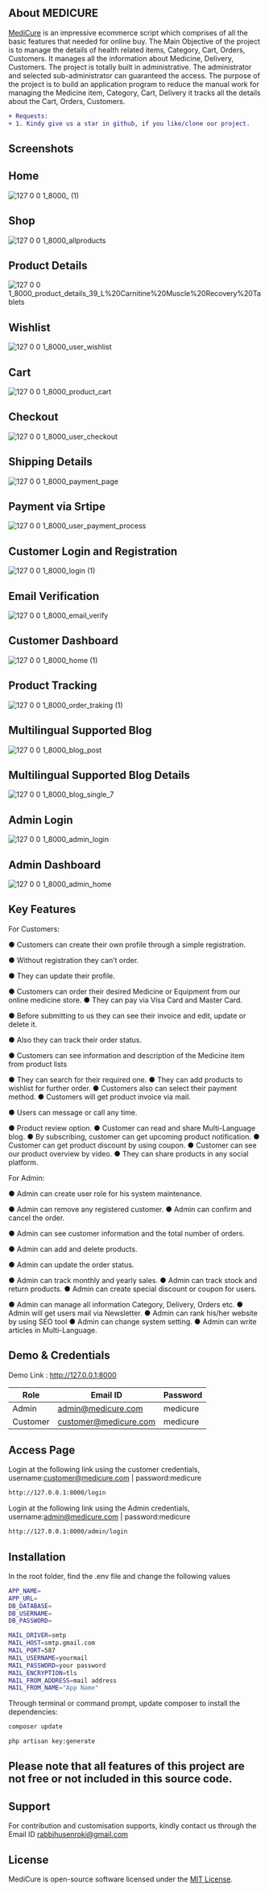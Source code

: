 ## About MEDICURE

<a href="https://github.com/rabbihusenroki">MediCure</a> is an impressive ecommerce script which comprises of all the basic features that needed for online buy. The Main Objective of the project is to manage the details of health related items, Category, Cart, Orders, Customers. It manages all the information about Medicine, Delivery, Customers. The project is totally built in administrative. The administrator and selected sub-administrator can guaranteed the access. The purpose of the project is to build an application program to reduce the manual work for managing the Medicine item, Category, Cart, Delivery it tracks all the details about the Cart, Orders, Customers.

```diff
+ Requests: 
+ 1. Kindy give us a star in github, if you like/clone our project.
```


## Screenshots

## Home
![127 0 0 1_8000_ (1)](https://user-images.githubusercontent.com/84996850/215550890-8946ac87-a46d-45a8-b884-7fcfbd265c12.png)

## Shop
![127 0 0 1_8000_allproducts](https://user-images.githubusercontent.com/84996850/215551181-3f7c85b5-a1a5-42ff-8297-1a7f41d61888.png)

## Product Details 
![127 0 0 1_8000_product_details_39_L%20Carnitine%20Muscle%20Recovery%20Tablets](https://user-images.githubusercontent.com/84996850/215552090-ce6a1f01-dac5-49b8-abc3-c2ac9bd4350d.png)

## Wishlist
![127 0 0 1_8000_user_wishlist](https://user-images.githubusercontent.com/84996850/215552475-1d4cedc3-459e-4113-aba7-342b701a48b9.png)

## Cart
![127 0 0 1_8000_product_cart](https://user-images.githubusercontent.com/84996850/215551521-d1605766-5c72-488d-89be-c57913c37949.png)

## Checkout
![127 0 0 1_8000_user_checkout](https://user-images.githubusercontent.com/84996850/215552570-1012588f-bc5d-4502-92a1-21e6945c0455.png)

## Shipping Details
![127 0 0 1_8000_payment_page](https://user-images.githubusercontent.com/84996850/215553797-1c8a9cb4-ebde-430d-b5cd-29b2fb24e26c.png)

## Payment via Srtipe
![127 0 0 1_8000_user_payment_process](https://user-images.githubusercontent.com/84996850/215553909-59eb301d-9816-470e-a93a-9486d97440f0.png)

## Customer Login and Registration
![127 0 0 1_8000_login (1)](https://user-images.githubusercontent.com/84996850/215554073-9b144daf-4af1-469a-a335-b776c1031bc3.png)

## Email Verification
![127 0 0 1_8000_email_verify](https://user-images.githubusercontent.com/84996850/215554740-ca36a003-0a85-483c-83bb-39fe138a7d50.png)

## Customer Dashboard
![127 0 0 1_8000_home (1)](https://user-images.githubusercontent.com/84996850/215552739-35b70020-3277-40ce-9f3d-0731e8defd55.png)

## Product Tracking
![127 0 0 1_8000_order_traking (1)](https://user-images.githubusercontent.com/84996850/215553028-19fcf4db-38a4-4e97-8e62-19fa74539066.png)

## Multilingual Supported Blog
![127 0 0 1_8000_blog_post](https://user-images.githubusercontent.com/84996850/215554860-350c4382-d219-4f85-8438-c17c918eccfd.png)

## Multilingual Supported Blog Details
![127 0 0 1_8000_blog_single_7](https://user-images.githubusercontent.com/84996850/215555191-1e55b6d5-4363-4ba3-8a7b-7f13a8732321.png)

## Admin Login
![127 0 0 1_8000_admin_login](https://user-images.githubusercontent.com/84996850/215555295-3a267ef9-121f-497f-8726-b7ca3ae593fc.png)

## Admin Dashboard
![127 0 0 1_8000_admin_home](https://user-images.githubusercontent.com/84996850/215555368-a285cd64-ab85-4817-8ddc-1cceebc79442.png)




## Key Features

For Customers:

●	Customers can create their own profile through a simple registration.

●	Without registration they can’t order.

●	They can update their profile.

●	Customers can order their desired Medicine or Equipment from our online medicine store.
●	They can pay via Visa Card and Master Card.

●	Before submitting to us they can see their invoice and edit, update or delete it.

●	Also they can track their order status.

●	Customers can see information and description of the Medicine item from product lists

●	They can search for their required one.
●	They can add products to wishlist for further order.
●	Customers also can select their payment method.
●	Customers will get product invoice via mail.

●	Users can message or call any time.

●	Product review option.
●	Customer can read and share Multi-Language blog.
●	By subscribing, customer can get upcoming product notification. 
●	Customer can get product discount by using coupon.
●	Customer can see our product overview by video.
●	They can share products in any social platform.




For Admin:

●	Admin can create user role for his system maintenance.

●	Admin can remove any registered customer.
●	Admin can confirm and cancel the order.

●	Admin can see customer information and the total number of orders.

●	Admin can add and delete products.

●	Admin can update the order status.

●	Admin can track monthly and yearly sales.
●	Admin can track stock and return products.
●	Admin can create special discount or coupon for users.

●	Admin can manage all information Category, Delivery, Orders etc.
●	Admin will get users mail via Newsletter.
●	Admin can rank his/her website by using SEO tool
●	Admin can change system setting.
●	Admin can write articles in Multi-Language. 


## Demo & Credentials
Demo Link : http://127.0.0.1:8000

|    Role       |        Email ID        |   Password    |
| ------------- | ---------------------  | ------------- |
|    Admin      | admin@medicure.com       |    medicure     |
|    Customer | customer@medicure.com  |    medicure     |


## Access Page

Login at the following link using the customer credentials, username:customer@medicure.com | password:medicure

```sh
http://127.0.0.1:8000/login
```

Login at the following link using the Admin credentials, username:admin@medicure.com | password:medicure

```sh
http://127.0.0.1:8000/admin/login
```

## Installation
In the root folder, find the .env file and change the following values

```sh
APP_NAME=
APP_URL=
DB_DATABASE=
DB_USERNAME=
DB_PASSWORD=

MAIL_DRIVER=smtp
MAIL_HOST=smtp.gmail.com
MAIL_PORT=587
MAIL_USERNAME=yourmail
MAIL_PASSWORD=your password
MAIL_ENCRYPTION=tls
MAIL_FROM_ADDRESS=mail address
MAIL_FROM_NAME="App Name"
```

Through terminal or command prompt, update composer to install the dependencies:

```sh
composer update
```


```sh
php artisan key:generate
```
## Please note that all features of this project are not free or not included in this source code.

## Support
For contribution and customisation supports, kindly contact us through the Email ID rabbihusenroki@gmail.com

## License
MediCure is open-source software licensed under the [MIT License](LICENSE).
